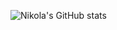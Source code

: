 

![Nikola's GitHub stats](https://github-readme-stats.vercel.app/api?username=nikolamrkic&show_icons=true&theme=radical)


